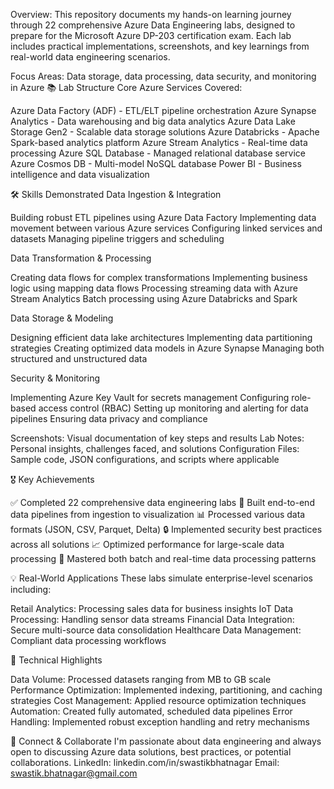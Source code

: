Overview: 
This repository documents my hands-on learning journey through 22 comprehensive Azure Data Engineering labs, designed to prepare for the Microsoft Azure DP-203 certification exam. Each lab includes practical implementations, screenshots, and key learnings from real-world data engineering scenarios.

Focus Areas: Data storage, data processing, data security, and monitoring in Azure
📚 Lab Structure
Core Azure Services Covered:

Azure Data Factory (ADF) - ETL/ELT pipeline orchestration
Azure Synapse Analytics - Data warehousing and big data analytics
Azure Data Lake Storage Gen2 - Scalable data storage solutions
Azure Databricks - Apache Spark-based analytics platform
Azure Stream Analytics - Real-time data processing
Azure SQL Database - Managed relational database service
Azure Cosmos DB - Multi-model NoSQL database
Power BI - Business intelligence and data visualization

🛠️ Skills Demonstrated
Data Ingestion & Integration

Building robust ETL pipelines using Azure Data Factory
Implementing data movement between various Azure services
Configuring linked services and datasets
Managing pipeline triggers and scheduling

Data Transformation & Processing

Creating data flows for complex transformations
Implementing business logic using mapping data flows
Processing streaming data with Azure Stream Analytics
Batch processing using Azure Databricks and Spark

Data Storage & Modeling

Designing efficient data lake architectures
Implementing data partitioning strategies
Creating optimized data models in Azure Synapse
Managing both structured and unstructured data

Security & Monitoring

Implementing Azure Key Vault for secrets management
Configuring role-based access control (RBAC)
Setting up monitoring and alerting for data pipelines
Ensuring data privacy and compliance

Screenshots: Visual documentation of key steps and results
Lab Notes: Personal insights, challenges faced, and solutions
Configuration Files: Sample code, JSON configurations, and scripts where applicable

🎖️ Key Achievements

✅ Completed 22 comprehensive data engineering labs
🔧 Built end-to-end data pipelines from ingestion to visualization
📊 Processed various data formats (JSON, CSV, Parquet, Delta)
🔒 Implemented security best practices across all solutions
📈 Optimized performance for large-scale data processing
🔄 Mastered both batch and real-time data processing patterns

💡 Real-World Applications
These labs simulate enterprise-level scenarios including:

Retail Analytics: Processing sales data for business insights
IoT Data Processing: Handling sensor data streams
Financial Data Integration: Secure multi-source data consolidation
Healthcare Data Management: Compliant data processing workflows

🚀 Technical Highlights

Data Volume: Processed datasets ranging from MB to GB scale
Performance Optimization: Implemented indexing, partitioning, and caching strategies
Cost Management: Applied resource optimization techniques
Automation: Created fully automated, scheduled data pipelines
Error Handling: Implemented robust exception handling and retry mechanisms

🔗 Connect & Collaborate
I'm passionate about data engineering and always open to discussing Azure data solutions, best practices, or potential collaborations.
LinkedIn: linkedin.com/in/swastikbhatnagar
Email: swastik.bhatnagar@gmail.com
